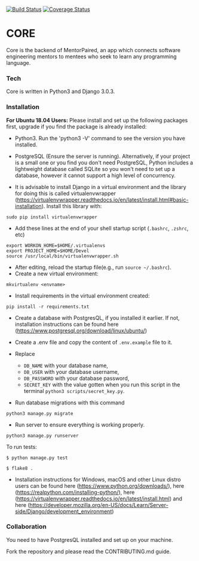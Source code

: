 [![Build Status](https://travis-ci.org/mentorpaired/core.svg?branch=staging)](https://travis-ci.org/mentorpaired/core) [![Coverage Status](https://coveralls.io/repos/github/mentorpaired/core/badge.svg?branch=staging)](https://coveralls.io/github/mentorpaired/core?branch=staging)

# CORE
Core is the backend of MentorPaired, an app which connects software engineering mentors to mentees who seek to learn any programming language.

### Tech
Core is written in Python3 and Django 3.0.3.

### Installation

**For Ubuntu 18.04 Users:**
 Please install and set up the following packages first, upgrade if you find the package is already installed:
* Python3. Run the 'python3 -V' command to see the version you have installed.
* PostgreSQL (Ensure the server is running). Alternatively, if your project is a small one or you find you don't need PostgreSQL, Python includes a lightweight database called SQLite so you won't need to set up a database, however it cannot support a high level of concurrency.

* It is advisable to install Django in a virtual environment and the library for doing this is called virtualenvwrapper (https://virtualenvwrapper.readthedocs.io/en/latest/install.html#basic-installation). Install this library with:
```
sudo pip install virtualenvwrapper
```
* Add these lines at the end of your shell startup script (```.bashrc```, ```.zshrc```, etc)
```
export WORKON_HOME=$HOME/.virtualenvs
export PROJECT_HOME=$HOME/Devel
source /usr/local/bin/virtualenvwrapper.sh
```
* After editing, reload the startup file(e.g., run ```source ~/.bashrc```).
* Create a new virtual environment:
```
mkvirtualenv <envname>
```
* Install requirements in the virtual environment created:
```
pip install -r requirements.txt
```

* Create a database with PostgresQL, if you installed it earlier. If not, installation instructions can be found here (https://www.postgresql.org/download/linux/ubuntu/)
* Create a .env file and copy the content of `.env.example` file to it.
* Replace
  - `DB_NAME` with your database name,
  - `DB_USER` with your database username,
  - `DB_PASSWORD` with your database password,
  - `SECRET_KEY` with the value gotten when you run this script in the terminal `python3 scripts/secret_key.py`.

* Run database migrations with this command
```
python3 manage.py migrate
```

* Run server to ensure everything is working properly.
```
python3 manage.py runserver
```

To run tests:
```
$ python manage.py test
```
```
$ flake8 .
```

* Installation instructions for Windows, macOS and other Linux distro users can be found here (https://www.python.org/downloads/), here (https://realpython.com/installing-python/), here (https://virtualenvwrapper.readthedocs.io/en/latest/install.html) and here (https://developer.mozilla.org/en-US/docs/Learn/Server-side/Django/development_environment)

### Collaboration
You need to have PostgresQL installed and set up on your machine.

Fork the repository and please read the CONTRIBUTING.md guide.
